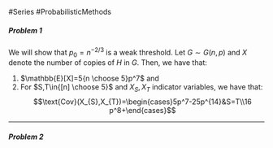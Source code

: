 #Series #ProbabilisticMethods 

##### Problem 1
We will show that $p_{0}=n^{-2/3}$ is a weak threshold. Let $G\sim G(n,p)$ and $X$ denote the number of copies of $H$ in $G$. Then, we have that: 
1. $\mathbb{E}[X]=5{n \choose 5}p^7$ and 
2. For $S,T\in{[n] \choose 5}$ and $X_{S},X_{T}$ indicator variables, we have that: $$\text{Cov}(X_{S},X_{T})=\begin{cases}5p^7-25p^{14}&S=T\\16 p^8+\end{cases}$$
---
##### Problem 2
